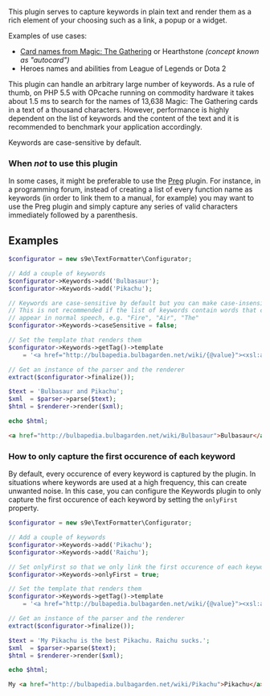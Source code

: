 This plugin serves to capture keywords in plain text and render them as a rich element of your choosing such as a link, a popup or a widget.

Examples of use cases:

  * [Card names from Magic: The Gathering](MTG.md) or Hearthstone *(concept known as "autocard")*
  * Heroes names and abilities from League of Legends or Dota 2

This plugin can handle an arbitrary large number of keywords. As a rule of thumb, on PHP 5.5 with OPcache running on commodity hardware it takes about 1.5 ms to search for the names of 13,638 Magic: The Gathering cards in a text of a thousand characters. However, performance is highly dependent on the list of keywords and the content of the text and it is recommended to benchmark your application accordingly.

Keywords are case-sensitive by default.

### When *not* to use this plugin

In some cases, it might be preferable to use the [Preg](/Plugins/Preg/Synopsis.md) plugin. For instance, in a programming forum, instead of creating a list of every function name as keywords (in order to link them to a manual, for example) you may want to use the Preg plugin and simply capture any series of valid characters immediately followed by a parenthesis.

## Examples

```php
$configurator = new s9e\TextFormatter\Configurator;

// Add a couple of keywords
$configurator->Keywords->add('Bulbasaur');
$configurator->Keywords->add('Pikachu');

// Keywords are case-sensitive by default but you can make case-insensitive.
// This is not recommended if the list of keywords contain words that could
// appear in normal speech, e.g. "Fire", "Air", "The"
$configurator->Keywords->caseSensitive = false;

// Set the template that renders them
$configurator->Keywords->getTag()->template
	= '<a href="http://bulbapedia.bulbagarden.net/wiki/{@value}"><xsl:apply-templates/></a>';

// Get an instance of the parser and the renderer
extract($configurator->finalize());

$text = 'Bulbasaur and Pikachu';
$xml  = $parser->parse($text);
$html = $renderer->render($xml);

echo $html;
```
```html
<a href="http://bulbapedia.bulbagarden.net/wiki/Bulbasaur">Bulbasaur</a> and <a href="http://bulbapedia.bulbagarden.net/wiki/Pikachu">Pikachu</a>
```

### How to only capture the first occurence of each keyword

By default, every occurence of every keyword is captured by the plugin. In situations where keywords are used at a high frequency, this can create unwanted noise. In this case, you can configure the Keywords plugin to only capture the first occurence of each keyword by setting the `onlyFirst` property.

```php
$configurator = new s9e\TextFormatter\Configurator;

// Add a couple of keywords
$configurator->Keywords->add('Pikachu');
$configurator->Keywords->add('Raichu');

// Set onlyFirst so that we only link the first occurence of each keyword
$configurator->Keywords->onlyFirst = true;

// Set the template that renders them
$configurator->Keywords->getTag()->template
	= '<a href="http://bulbapedia.bulbagarden.net/wiki/{@value}"><xsl:apply-templates/></a>';

// Get an instance of the parser and the renderer
extract($configurator->finalize());

$text = 'My Pikachu is the best Pikachu. Raichu sucks.';
$xml  = $parser->parse($text);
$html = $renderer->render($xml);

echo $html;
```
```html
My <a href="http://bulbapedia.bulbagarden.net/wiki/Pikachu">Pikachu</a> is the best Pikachu. <a href="http://bulbapedia.bulbagarden.net/wiki/Raichu">Raichu</a> sucks.
```
